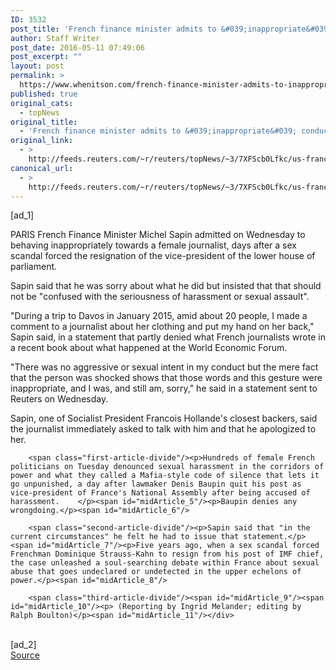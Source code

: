 ```yaml
---
ID: 3532
post_title: 'French finance minister admits to &#039;inappropriate&#039; conduct towards female journalist'
author: Staff Writer
post_date: 2016-05-11 07:49:06
post_excerpt: ""
layout: post
permalink: >
  https://www.whenitson.com/french-finance-minister-admits-to-inappropriate-conduct-towards-female-journalist/
published: true
original_cats:
  - topNews
original_title:
  - 'French finance minister admits to &#039;inappropriate&#039; conduct towards female journalist'
original_link:
  - >
    http://feeds.reuters.com/~r/reuters/topNews/~3/7XFScb0Lfkc/us-france-politics-harassment-idUSKCN0Y20KL
canonical_url:
  - >
    http://feeds.reuters.com/~r/reuters/topNews/~3/7XFScb0Lfkc/us-france-politics-harassment-idUSKCN0Y20KL
---
```

 [ad_1]
<br><div id="articleText">
<span id="midArticle_start"/>

<span class="focusParagraph" readability="5"><p><span class="articleLocation">PARIS</span> French Finance Minister Michel Sapin admitted on Wednesday to behaving inappropriately towards a female journalist, days after a sex scandal forced the resignation of the vice-president of the lower house of parliament.</p></span><span id="midArticle_0"/><p>Sapin said that he was sorry about what he did but insisted that that should not be "confused with the seriousness of harassment or sexual assault".    </p><span id="midArticle_1"/><p>"During a trip to Davos in January 2015, amid about 20 people, I made a comment to a journalist about her clothing and put my hand on her back," Sapin said, in a statement that partly denied what French journalists wrote in a recent book about what happened at the World Economic Forum.</p><span id="midArticle_2"/><p>"There was no aggressive or sexual intent in my conduct but the mere fact that the person was shocked shows that those words and this gesture were inappropriate, and I was, and still am, sorry," he said in a statement sent to Reuters on Wednesday.</p><span id="midArticle_3"/><p>Sapin, one of Socialist President Francois Hollande's closest backers, said the journalist immediately asked to talk with him and that he apologized to her.</p><span id="midArticle_4"/>
        
        <span class="first-article-divide"/><p>Hundreds of female French politicians on Tuesday denounced sexual harassment in the corridors of power and what they called a Mafia-style code of silence that lets it go unpunished, a day after lawmaker Denis Baupin quit his post as vice-president of France's National Assembly after being accused of harassment.    </p><span id="midArticle_5"/><p>Baupin denies any wrongdoing.</p><span id="midArticle_6"/>
        
        <span class="second-article-divide"/><p>Sapin said that "in the current circumstances" he felt he had to issue that statement.</p><span id="midArticle_7"/><p>Five years ago, when a sex scandal forced Frenchman Dominique Strauss-Kahn to resign from his post of IMF chief, the case unleashed a soul-searching debate within France about sexual abuse that goes undeclared or undetected in the upper echelons of power.</p><span id="midArticle_8"/>
        
        <span class="third-article-divide"/><span id="midArticle_9"/><span id="midArticle_10"/><p> (Reporting by Ingrid Melander; editing by Ralph Boulton)</p><span id="midArticle_11"/></div>
<br>[ad_2]
<br><a href="http://feeds.reuters.com/~r/reuters/topNews/~3/7XFScb0Lfkc/us-france-politics-harassment-idUSKCN0Y20KL">Source </a>